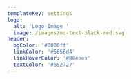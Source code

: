 ```yaml
---
templateKey: settings
logo:
  alt: 'Logo Image '
  image: /images/mc-text-black-red.svg
header:
  bgColor: '#0000ff'
  linkColor: '#5656d4'
  linkHoverColor: '#88eeee'
  textColor: '#852727'
---
```



